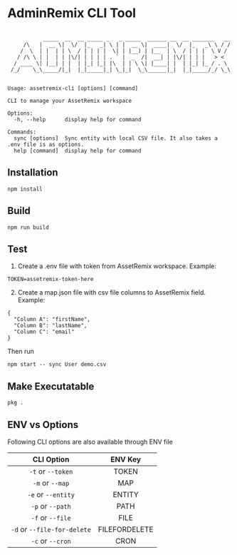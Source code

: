 # AdminRemix CLI Tool

```

           _____  __  __ _____ _   _ _____  ______ __  __ _______   __
     /\   |  __ \|  \/  |_   _| \ | |  __ \|  ____|  \/  |_   _\ \ / /
    /  \  | |  | | \  / | | | |  \| | |__) | |__  | \  / | | |  \ V /
   / /\ \ | |  | | |\/| | | | | . ` |  _  /|  __| | |\/| | | |   > <
  / ____ \| |__| | |  | |_| |_| |\  | | \ \| |____| |  | |_| |_ / . \
 /_/    \_\_____/|_|  |_|_____|_| \_|_|  \_\______|_|  |_|_____/_/ \_\


Usage: assetremix-cli [options] [command]

CLI to manage your AssetRemix workspace

Options:
  -h, --help      display help for command

Commands:
  sync [options]  Sync entity with local CSV file. It also takes a .env file is as options.
  help [command]  display help for command
```

## Installation

```
npm install
```

## Build

```
npm run build
```

## Test

1. Create a .env file with token from AssetRemix workspace. Example:

```
TOKEN=assetremix-token-here
```

2. Create a map.json file with csv file columns to AssetRemix field. Example:

```
{
  "Column A": "firstName",
  "Column B": "lastName",
  "Column C": "email"
}
```

Then run

```
npm start -- sync User demo.csv
```

## Make Executatable

```
pkg .
```

## ENV vs Options

Following CLI options are also available through ENV file

|         CLI Option          |    ENV Key    |
| :-------------------------: | :-----------: |
|      `-t` or `--token`      |     TOKEN     |
|       `-m` or `--map`       |      MAP      |
|     `-e` or `--entity`      |    ENTITY     |
|      `-p` or `--path`       |     PATH      |
|      `-f` or `--file`       |     FILE      |
| `-d` or `--file-for-delete` | FILEFORDELETE |
|      `-c` or `--cron`       |     CRON      |
